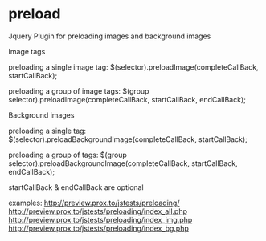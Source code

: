 preload
=======

Jquery Plugin for preloading images and background images

Image tags

preloading a single image tag:
$(selector).preloadImage(completeCallBack, startCallBack);

preloading a group of image tags:
$(group selector).preloadImage(completeCallBack, startCallBack, endCallBack);

Background images

preloading a single tag:
$(selector).preloadBackgroundImage(completeCallBack, startCallBack);

preloading a group of tags:
$(group selector).preloadBackgroundImage(completeCallBack, startCallBack, endCallBack);

startCallBack & endCallBack are optional

examples:
http://preview.prox.to/jstests/preloading/
http://preview.prox.to/jstests/preloading/index_all.php
http://preview.prox.to/jstests/preloading/index_img.php
http://preview.prox.to/jstests/preloading/index_bg.php